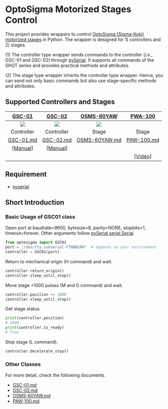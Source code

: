 # OptoSigma Motorized Stages Control

This project provides wrappers to control [OptoSigma (Sigma-Koki) motorized stages](https://jp.optosigma.com/en_jp/motorized-stages.html) in Python. The wrapper is designed for 1) controllers and 2) stages.

(1) The controller type wrapper sends commands to the controller (*i.e.*, GSC-01 and GSC-02) through [pySerial](https://github.com/pyserial/pyserial). It supports all commands of the SHOT series and provides practical methods and attributes.

(2) The stage type wrapper inherits the controller type wrapper. Hence, you can send not only basic commands but also use stage-specific methods and attributes.

## Supported Controllers and Stages
| [GSC-01](https://jp.optosigma.com/en_jp/motorized-stages/controllers-drivers/single-axis-stage-controller/gsc-01.html) | [GSC-02](https://jp.optosigma.com/en_jp/motorized-stages/controllers-drivers/2-axis-stage-controller-half-step/gsc-02.html) | [OSMS-60YAW](https://jp.optosigma.com/en_jp/catalog/product/view/id/12617/s/osms-60yaw/category/456/) | [PWA-100](http://www.twin9.co.jp/product/holders-list/mirror-list-2-2/pwa-100/) | 
| :-: | :-: | :-: | :-: |
| ![](https://jp.optosigma.com/media/catalog/product/cache/abae91551e7847ba068353fb78d14f29/g/s/gsc-01_p_pqyav390g4670kee.jpg) | ![](https://jp.optosigma.com/media/catalog/product/cache/abae91551e7847ba068353fb78d14f29/g/s/gsc-02_p_1uaksjmt1bqcnadg.jpg) | ![](https://jp.optosigma.com/media/catalog/product/cache/abae91551e7847ba068353fb78d14f29/o/s/osms-60yaw_p_hg82pv9mibjyav8t.jpg) |  |
| Controller | Controller | Stage | Stage |
| [GSC-01.md](documents/GSC-01.md) | [GSC-02.md](documents/GSC-02.md) | [OSMS-60YAW.md](documents/OSMS-60YAW.md) | [PAW-100.md](documents/PWA-100.md) |
| [[Manual]](https://jp.optosigma.com/html/en_jp/software/motorize/manual_en/GSC-01_En.pdf) | [[Manual]](https://jp.optosigma.com/html/en_jp/software/motorize/manual_en/GSC-02.pdf) | | | 
| | | | [[Video]](https://youtu.be/dfmbfFGqxJw) |

## Requirement
* [pyserial](https://github.com/pyserial/pyserial)

## Short Introduction

### Basic Usage of GSC01 class
Open port at baudrate=9600, bytesize=8, parity=NONE, stopbits=1, timeout=forever. Other arguments follow [pySerial serial.Serial](https://pythonhosted.org/pyserial/pyserial_api.html).
```python
from optosigma import GSC01
port = "/dev/tty.usbserial-FTRWB1RN"  # depends on your environment
controller = GSC01(port)
```

Return to mechanical origin (H command) and wait.
```python
controller.return_origin()
controller.sleep_until_stop()
```

Move stage +1000 pulses (M and G command) and wait.
```python
controller.position += 1000
controller.sleep_until_stop()
```

Get stage status.
```python
print(controller.position)
# 1000
print(controller.is_ready)
# True
```

Stop stage (L command).
```python
controller.decelerate_stop()
```

### Other Classes
For more detail, check the following documents.
- [GSC-01.md](documents/GSC-01.md)
- [GSC-02.md](documents/GSC-02.md)
- [OSMS-60YAW.md](documents/OSMS-60YAW.md)
- [PAW-100.md](documents/PWA-100.md)